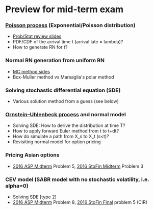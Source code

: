 # Preview for mid-term exam

### [Poisson process](https://en.wikipedia.org/wiki/Poisson_point_process) (Exponential/Poisson distribution)
* [Prob/Stat review slides](ProbStatsReview.pdf)
* PDF/CDF of the arrival time t (arrival late = lambda)?
* How to generate RN for t?

### Normal RN generation from uniform RN
* [MC method sides](MCmethod.pdf)
* Box-Muller method vs Marsaglia's polar method

### Solving stochastic differential equation (SDE)
* Various solution method from a guess (see below)

### [Ornstein–Uhlenbeck process](https://en.wikipedia.org/wiki/Ornstein%E2%80%93Uhlenbeck_process) and normal model
* Solving SDE: How to derive the distribution at time T?
* How to apply forward Euler method from t to t+dt?
* How do simulate a path from X_s to X_t (s<t)?
* Revisiting normal model for option pricing

### Pricing Asian options
  * [2016 ASP Midterm](2016_ASP_Midterm.pdf) Problem 5, [2016 StoFin Midterm](2016_StoFin_Midterm.pdf) Problem 3

### CEV model (SABR model with no stochastic volatility, i.e. alpha=0)
  * Solving SDE [type 2]
  * [2016 ASP Midterm](2016_ASP_Midterm.pdf) Problem 8, [2016 StoFin Final](2016_StoFin_Final.pdf) problem 5 (CIR)
